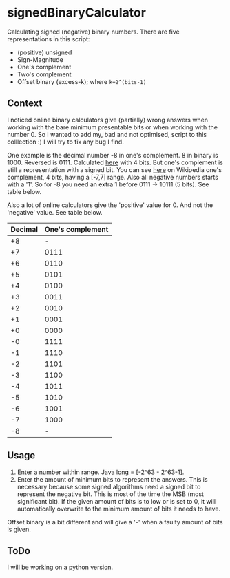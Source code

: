 # signedBinaryCalculator
Calculating signed (negative) binary numbers. There are five representations in this script:
* (positive) unsigned
* Sign-Magnitude  
* One's complement
* Two's complement
* Offset binary (excess-k); where `k=2^(bits-1)`

## Context
I noticed online binary calculators give (partially) wrong answers when working with the bare minimum presentable bits or when working with the number 0.
So I wanted to add my, bad and not optimised, script to this colllection :) I will try to fix any bug I find.

One example is the decimal number -8 in one's complement. 8 in binary is 1000. Reversed is 0111. Calculated [here](https://planetcalc.com/747/) with 4 bits. But one's complement is still a representation with a signed bit. You can see [here](https://en.wikipedia.org/wiki/Signed_number_representations) on Wikipedia one's complement, 4 bits, having a [-7,7] range. Also all negative numbers starts with a '1'. So for -8 you need an extra 1 before 0111 -> 10111 (5 bits). See table below.

Also a lot of online calculators give the 'positive' value for 0. And not the 'negative' value. See table below.

| Decimal | One's complement |
| --- | --- |
| +8 | - |
| +7 | 0111 |
| +6 | 0110 |
| +5 | 0101 |
| +4 | 0100 |
| +3 | 0011 |
| +2 | 0010 |
| +1 | 0001 |
| +0 | 0000 |
| -0 | 1111 |
| -1 | 1110 |
| -2 | 1101 |
| -3 | 1100 |
| -4 | 1011 |
| -5 | 1010 |
| -6 | 1001 |
| -7 | 1000 |
| -8 | - |

## Usage
1. Enter a number within range. Java long = [-2^63 - 2^63-1].
2. Enter the amount of minimum bits to represent the answers. This is necessary because some signed algorithms need a signed bit to represent the negative bit. This is most of the time the MSB (most significant bit). 
If the given amount of bits is to low or is set to 0, it will automatically overwrite to the minimum amount of bits it needs to have.

Offset binary is a bit different and will give a '-' when a faulty amount of bits is given. 

## ToDo
I will be working on a python version.

